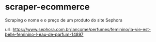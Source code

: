 # scraper-ecommerce

Scraping o nome e o preço de um produto do site Sephora

url: https://www.sephora.com.br/lancome/perfumes/feminino/la-vie-est-belle-feminino-l-eau-de-parfum-14897

